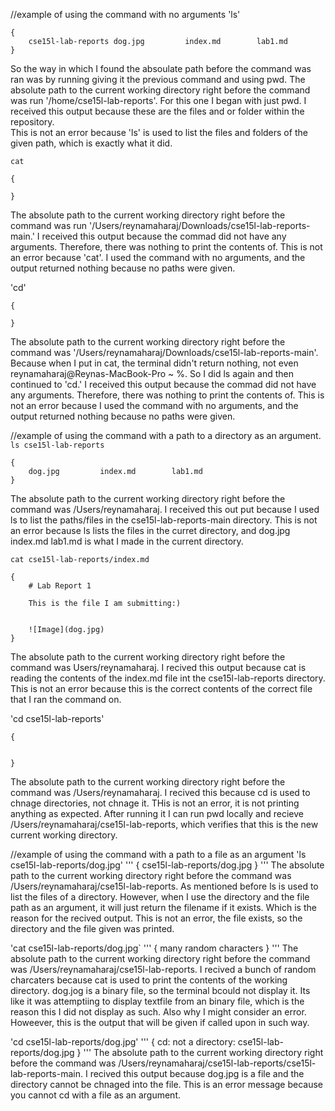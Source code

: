 //example of using the command with no arguments
'ls'
```
{
    cse15l-lab-reports dog.jpg         index.md        lab1.md
}
```
So the way in which I found the absoulate path before the command was ran was by running giving it the previous command and using pwd. The absolute path to the current working directory right before the command was run '/home/cse15l-lab-reports'. For this one I began with just pwd. 
I received this output because  these are the files and or folder within the repository.  
This is not an error because 'ls' is used to list the files and folders of the given path, which is exactly what it did. 



`cat`
```
{
  
}
```
The absolute path to the current working directory right before the command was run '/Users/reynamaharaj/Downloads/cse15l-lab-reports-main.'
I received this output because the commad did not have any arguments. Therefore, there was nothing to print the contents of. 
This is not an error because 'cat'. I used the command with no arguments, and the output returned nothing because no paths were given. 



'cd'
```
{
  
}
```
The absolute path to the current working directory right before the command was '/Users/reynamaharaj/Downloads/cse15l-lab-reports-main'. Because when I put in cat, the terminal didn't return nothing, not even reynamaharaj@Reynas-MacBook-Pro ~ %. So I did ls again and then continued to 'cd.'
I received this output because the commad did not have any arguments. Therefore, there was nothing to print the contents of. 
This is not an error because I used the command with no arguments, and the output returned nothing because no paths were given. 



//example of using the command with a path to a directory as an argument.
`ls cse15l-lab-reports`
```
{
    dog.jpg         index.md        lab1.md
}
```
The absolute path to the current working directory right before the command was /Users/reynamaharaj. 
I received this out put because I used ls to list the paths/files in the cse15l-lab-reports-main directory. 
This is not an error because ls lists the files in the curret directory, and  dog.jpg         index.md        lab1.md is what I made in the current directory. 

`cat cse15l-lab-reports/index.md`
```
{
    # Lab Report 1

    This is the file I am submitting:)


    ![Image](dog.jpg)
}
```

The absolute path to the current working directory right before the command was Users/reynamaharaj. 
I recived this output because cat is reading the contents of the index.md file int the cse15l-lab-reports directory. 
This is not an error because this is the correct contents of the correct file that I ran the command on. 

'cd cse15l-lab-reports'
```
{


}
```
The absolute path to the current working directory right before the command was /Users/reynamaharaj. 
I recived this because cd is used to chnage directories, not chnage it. 
THis is not an error, it is not printing anything as expected. After running it I can run pwd locally and recieve /Users/reynamaharaj/cse15l-lab-reports, which verifies that this is the new current working directory.




//example of using the command with a path to a file as an argument
'ls cse15l-lab-reports/dog.jpg'
'''
{
     cse15l-lab-reports/dog.jpg
}
'''
The absolute path to the current working directory right before the command was /Users/reynamaharaj/cse15l-lab-reports. 
As mentioned before ls is used to list the files of a directory. However, when I use the directory and the file path as an argument, it will just return the filename if it exists. Which is the reason for the recived output. 
This is not an error, the file exists, so the directory and the file given was printed. 


'cat cse15l-lab-reports/dog.jpg`
'''
{
     many random characters
}
'''
The absolute path to the current working directory right before the command was /Users/reynamaharaj/cse15l-lab-reports. 
I recived a bunch of random charcaters because cat is used to print the contents of the working directory. dog.jog is a binary file, so the terminal bcould not display it. Its like it was attemptiing to display textfile from an binary file, which is the reason this I did not display as such. Also why I might consider an error. Howeever, this is the output that will be given if called upon in such way. 




'cd cse15l-lab-reports/dog.jpg'
'''
{
     cd: not a directory: cse15l-lab-reports/dog.jpg
}
'''
The absolute path to the current working directory right before the command was /Users/reynamaharaj/cse15l-lab-reports/cse15l-lab-reports-main. 
I recived this output because dog.jpg is a file and the directory cannot be chnaged into the file. 
This is an error message because you cannot cd with a file as an argument. 




